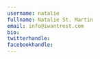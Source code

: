 ```yaml
---
username: natalie
fullname: Natalie St. Martin
email: info@iwantrest.com
bio:
twitterhandle:
facebookhandle:
---
```

